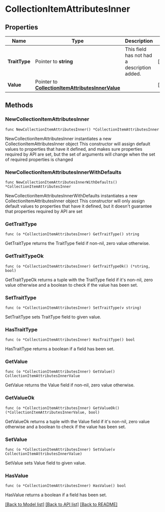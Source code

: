 # CollectionItemAttributesInner

## Properties

Name | Type | Description | Notes
------------ | ------------- | ------------- | -------------
**TraitType** | Pointer to **string** | This field has not had a description added. | [optional] 
**Value** | Pointer to [**CollectionItemAttributesInnerValue**](CollectionItemAttributesInnerValue.md) |  | [optional] 

## Methods

### NewCollectionItemAttributesInner

`func NewCollectionItemAttributesInner() *CollectionItemAttributesInner`

NewCollectionItemAttributesInner instantiates a new CollectionItemAttributesInner object
This constructor will assign default values to properties that have it defined,
and makes sure properties required by API are set, but the set of arguments
will change when the set of required properties is changed

### NewCollectionItemAttributesInnerWithDefaults

`func NewCollectionItemAttributesInnerWithDefaults() *CollectionItemAttributesInner`

NewCollectionItemAttributesInnerWithDefaults instantiates a new CollectionItemAttributesInner object
This constructor will only assign default values to properties that have it defined,
but it doesn't guarantee that properties required by API are set

### GetTraitType

`func (o *CollectionItemAttributesInner) GetTraitType() string`

GetTraitType returns the TraitType field if non-nil, zero value otherwise.

### GetTraitTypeOk

`func (o *CollectionItemAttributesInner) GetTraitTypeOk() (*string, bool)`

GetTraitTypeOk returns a tuple with the TraitType field if it's non-nil, zero value otherwise
and a boolean to check if the value has been set.

### SetTraitType

`func (o *CollectionItemAttributesInner) SetTraitType(v string)`

SetTraitType sets TraitType field to given value.

### HasTraitType

`func (o *CollectionItemAttributesInner) HasTraitType() bool`

HasTraitType returns a boolean if a field has been set.

### GetValue

`func (o *CollectionItemAttributesInner) GetValue() CollectionItemAttributesInnerValue`

GetValue returns the Value field if non-nil, zero value otherwise.

### GetValueOk

`func (o *CollectionItemAttributesInner) GetValueOk() (*CollectionItemAttributesInnerValue, bool)`

GetValueOk returns a tuple with the Value field if it's non-nil, zero value otherwise
and a boolean to check if the value has been set.

### SetValue

`func (o *CollectionItemAttributesInner) SetValue(v CollectionItemAttributesInnerValue)`

SetValue sets Value field to given value.

### HasValue

`func (o *CollectionItemAttributesInner) HasValue() bool`

HasValue returns a boolean if a field has been set.


[[Back to Model list]](../README.md#documentation-for-models) [[Back to API list]](../README.md#documentation-for-api-endpoints) [[Back to README]](../README.md)


